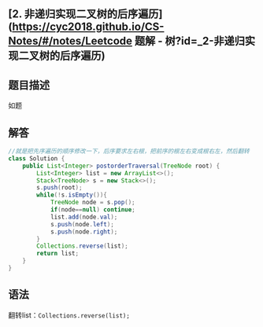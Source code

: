 ## [2. 非递归实现二叉树的后序遍历](https://cyc2018.github.io/CS-Notes/#/notes/Leetcode 题解 - 树?id=_2-非递归实现二叉树的后序遍历)

## 题目描述

如题

## 解答



```java
//就是把先序遍历的顺序修改一下，后序要求左右根，把前序的根左右变成根右左，然后翻转
class Solution {
    public List<Integer> postorderTraversal(TreeNode root) {
        List<Integer> list = new ArrayList<>();
        Stack<TreeNode> s = new Stack<>();
        s.push(root);
        while(!s.isEmpty()){
            TreeNode node = s.pop();
            if(node==null) continue;
            list.add(node.val);
            s.push(node.left);
            s.push(node.right);
        }
        Collections.reverse(list);
        return list;
    }
}
```

## 语法

翻转list：`Collections.reverse(list);`


